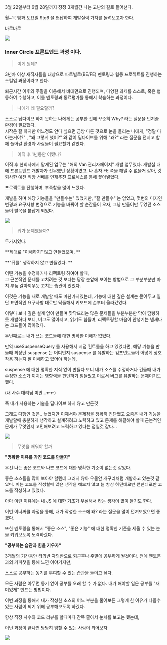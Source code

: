 3월 22일부터 6월 28일까지 장정 3개월간 나는 고난의 길로 들어선다.

월~목 밤과 토요일 9to6 을 헌납하여 개발실력 가차를 돌려보고자 한다.

바로바로

![](https://velog.velcdn.com/images/dpwns108/post/8239e05e-82e3-4868-a4fa-223bafe6511e/image.png)

### Inner Circle 프론트엔드 과정 이다.


> 이게 뭔데?

3년차 이상 재직자들을 대상으로 파트별로(BE/FE) 멘토링과 협동 프로젝트를 진행하는 스킬업 과정이라고 한다.

퇴근시간 이후와 주말을 이용해서 비대면으로 진행되며,  다양한 과제를 스스로, 혹은 협동하여 수행하고,  이를 멘토링과 동료평가를 통해서 학습하는 과정이다.

> 나에게 왜 필요할까?

스스로 딥다이브 하지 못하는 나에게는 공부한 것에 꾸준히 Why? 라는 질문을 던져줄 환경이 필요했다.  
시작은 잘 하지만 어느정도 안다 싶으면 금방 다른 것으로 눈을 돌리는 나에게,
"정말 다 아는거야?" , "왜 그렇게 했어?" 와 같이 딥다이브를 위해 "왜?" 라는 질문을 던지고 함께 풀어갈 환경과 사람들이 필요할거 같았다.



> 이직 후 1년동안 어땠나?

이직 후 현회사에서 맡게된 업무는 "해외 Van 관리자페이지" 개발 업무였다.
개발실 내에 프론트엔드 개발자가 전무했던 상황이였고, 나 혼자 FE 쪽을 해낼 수 없을거 같아,  갓 퇴사한 예전 직장 선배를 인재추천 프로세스를 통해 꽂아넣었다.

프로젝트를 진행하며, 부족함을 많이 느꼈다.

개발을 하며 해당 기능들을 "만들수는" 있었지만, "잘 만들수" 는 없었고, 몇번의 디자인 변경과 요구사항 변경으로 기능을 바꿔야 할 순간들이 오자,  그냥 만들어만 두었던 소스들이 발목을 붙잡게 되었다.

![](https://velog.velcdn.com/images/dpwns108/post/eaed8da4-c82c-42ca-b81e-ee6953a20d56/image.png)


> 뭐가 문제였을까?

두가지였다.

**제대로 "이해하지" 않고 만들었으며, **

**"뒤를" 생각하지 않고 만들었다. **

어떤 기능을 수정하거나 리팩토링 하여야 할때,  
그 근본적인 문제를 고치려는 것 보다는 당장 눈앞에 보이는 방법으로 그 부분부분만 마치 부품 갈아끼우듯 고치는 습관이 있었다.

이것은 기능을 새로 개발할 때도 마찬가지였는데,
기능에 대한 깊은 설계는 묻어두고 일단 표면적인 요구사항 대로만 닥돌해서 키보드에 손부터 올라갔었다.

이렇다 보니 깊은 설계 없이 만들며 맞닥뜨리는 많은 문제들을 부분부분만 막아 땜빵하듯 개발하다 보니,  버그도 많아지고, 읽기도 힘들며, 리팩토링할 마음이 안생기는 냄새나는 코드들이 많아졌다.

두번째로는 내가 쓰는 코드들에 대한 명확한 이해가 없었다.

만약 useSuspenseQuery 를 사용해서 시점 컨트롤을 하고 있었다면,
해당 기능을 만들때 최상단 suspense 는 어디인지 suspense 를 유발하는 컴포넌트들이 어떻게 상호작용 하는지 잘 이해하고 있어야 하는데,

suspense 에 대한 명확한 지식 없이 만들다 보니
내가 소스를 수정하거나 건들때
내가 수정한 소스가 끼치는 영향력을 판단하기 힘들었고 이로서 버그를 유발하는 문제이기도 했다.

(내 사수 대리님 미안...ㅠㅠ)

즉 내가 사용하는 기술을 딥다이브 하지 않고 만든것


그래도 다행인 것은.. 늦었지만 이제서야 문제점을 정확히 진단했고
요즘은 내가 기능을 개발할때 충분하게 생각하고 설계하려고 노력하고 있고
문제를 해결해야 할때 근본적인 문제가 무엇인지 고민해보려고 노력하고 있다는 점일것 같다...

![](https://velog.velcdn.com/images/dpwns108/post/e142eb21-c33c-4d59-bf12-ce9eaeb4d907/image.png)


> 무엇을 배워야 할까

**"명확한 이유를 가진 코드를 만들자"**

우선 나는 좋은 코드와 나쁜 코드에 대한 명확한 기준이 없는것 같았다.

좋은 소스들을 많이 보아야 할텐데 그러지 않아 우물안 개구리처럼 개발하고 있는것 같았다.  이는 코드를 작성할때 많은 생각을 해보지 않고 늘 항상 하던대로만 편한대로만 코드를 작성하고 있었다.

아마 이런 이유에는 내 JS 에 대한 기초가 부실해서 라는 생각이 많이 들기도 한다.

이번 이너써클 과정을 통해, 내가 작성한 소스에 왜? 라는 질문을 많이
던져보았으면 좋겠다.

또한 멘토링을 통해서 "좋은 소스", "좋은 기능" 에 대한 명확한 기준을 세울 수 있는 눈을 키워보도록 노력하겠다.



**"공부하는 습관과 힘을 키우자"**

3개월의 기간동안 타의반 자의반으로 퇴근후나 주말에 공부하게 될것이다.
전에 멘토분과의 커피챗을 통해 느낀 이야기지만,

스스로 공부하는 동기를 부여할 수 있는 습관을 들이고 싶다.

모든 사람은 아무런 동기 없이 공부를 오래 할 수 가 없다.
내가 해야할 일은 공부를 "재미있게" 만드는 방법이다.

이번 과정을 통해서 내가 작성한 소스의 어느 부분을 물어보든 그렇게 한 이유가 나올수 있는 사람이 되기 위해 공부해보도록 하겠다.

항상 직장 사수와 코드 리뷰를 할때마다 잔뜩 쫄아서 눈치를 보고는 했는데,

이번 과정이 끝나면 당당히 임할 수 있는 사람이 되어보자

![](https://velog.velcdn.com/images/dpwns108/post/d1931ab8-a08a-4496-b550-07a74c3dc67f/image.png)









